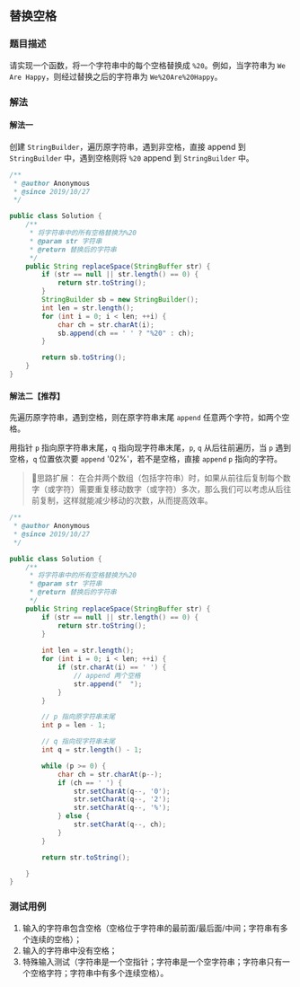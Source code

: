 ## 替换空格

### 题目描述
请实现一个函数，将一个字符串中的每个空格替换成 `%20`。例如，当字符串为 `We Are Happy`，则经过替换之后的字符串为 `We%20Are%20Happy`。


### 解法
#### 解法一
创建 `StringBuilder`，遍历原字符串，遇到非空格，直接 append 到 `StringBuilder` 中，遇到空格则将 `%20` append 到 `StringBuilder` 中。
```java
/**
 * @author Anonymous
 * @since 2019/10/27
 */

public class Solution {
    /**
     * 将字符串中的所有空格替换为%20
     * @param str 字符串
     * @return 替换后的字符串
     */
    public String replaceSpace(StringBuffer str) {
        if (str == null || str.length() == 0) {
            return str.toString();
        }
        StringBuilder sb = new StringBuilder();
        int len = str.length();
        for (int i = 0; i < len; ++i) {
            char ch = str.charAt(i);
            sb.append(ch == ' ' ? "%20" : ch);
        }

        return sb.toString();
    }
}
```

#### 解法二【推荐】
先遍历原字符串，遇到空格，则在原字符串末尾 `append` 任意两个字符，如两个空格。

用指针 `p` 指向原字符串末尾，`q` 指向现字符串末尾，`p`, `q` 从后往前遍历，当 `p` 遇到空格，`q` 位置依次要 `append` '02%'，若不是空格，直接 `append` `p` 指向的字符。

> 🤔思路扩展：
在合并两个数组（包括字符串）时，如果从前往后复制每个数字（或字符）需要重复移动数字（或字符）多次，那么我们可以考虑从后往前复制，这样就能减少移动的次数，从而提高效率。

```java
/**
 * @author Anonymous
 * @since 2019/10/27
 */

public class Solution {
    /**
     * 将字符串中的所有空格替换为%20
     * @param str 字符串
     * @return 替换后的字符串
     */
    public String replaceSpace(StringBuffer str) {
        if (str == null || str.length() == 0) {
            return str.toString();
        }
        
        int len = str.length();
        for (int i = 0; i < len; ++i) {
            if (str.charAt(i) == ' ') {
                // append 两个空格
                str.append("  ");
            }
        }

        // p 指向原字符串末尾
        int p = len - 1;

        // q 指向现字符串末尾
        int q = str.length() - 1;

        while (p >= 0) {
            char ch = str.charAt(p--);
            if (ch == ' ') {
                str.setCharAt(q--, '0');
                str.setCharAt(q--, '2');
                str.setCharAt(q--, '%');
            } else {
                str.setCharAt(q--, ch);
            }
        }

        return str.toString();

    }
}
```


### 测试用例
1. 输入的字符串包含空格（空格位于字符串的最前面/最后面/中间；字符串有多个连续的空格）；
2. 输入的字符串中没有空格；
3. 特殊输入测试（字符串是一个空指针；字符串是一个空字符串；字符串只有一个空格字符；字符串中有多个连续空格）。